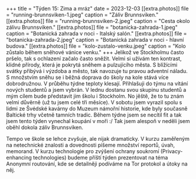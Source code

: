 +++
title = "Týden 15: Zima a mráz"
date = 2023-12-03
[[extra.photos]]
file = "running-brunnsviken-1.jpeg"
caption = "Záliv Brunnsviken."
[[extra.photos]]
file = "running-brunnsviken-2.jpeg"
caption = "Cesta okolo zálivu Brunnsviken."
[[extra.photos]]
file = "botanicka-zahrada-1.jpeg"
caption = "Botanická zahrada v noci - Italský salón."
[[extra.photos]]
file = "botanicka-zahrada-2.jpeg"
caption = "Botanická zahrada v noci - hlavní budova."
[[extra.photos]]
file = "kolo-zustalo-venku.jpeg"
caption = "Kolo zůstalo během sněhové vánice venku."
+++
Jelikož ve Stockholmu často pršelo, tak s ochlazení začalo často sněžit. Velmi si užívám ten kontrast, klidné přírody, která je pokrytá sněhem a pulzujícího města. S blížícími svátky přibývá i výzdoba a město, tak navozuje tu pravou adventní náladu. S množstvím sněhu se i běžná doprava do školy na kole stává více dobrodružnou. V průběhu týdne teploty klesají. Přihlašuji do týmu na vítání nových studentů a jsem vybrán. V lednu dostanu svou skupinu studentů a mým cílem bude představit jim školu i Stockholm. No jěště, že to tu znám velmi důvěrně (už tu jsem celé tři měsíce). V sobotu jsem vyrazil spolu s lidmi ze Švédské kavárny do Muzeum námořní historie, kde byly současně Baltické trhy včetně tamních tradic. Během týdne jsem se necítil fit a tak jsem tento týden vynechal koupání v moři :/ Tak jsem alespoň v neděli jsem oběhl dokola záliv Brunnsviken.

Tempo ve škole se lehce zvyšuje, ale nijak dramaticky. V kurzu zaměřeným na netechnické znalosti a dovednosti píšeme množství reportů, úvah, memorand. V kurzu technologie pro zvýšení ochrany soukromí (Privacy-enhancing technologies) budeme příští týden prezentovat na téma Anonymní routování, kde se detailněji podíváme na Tor protokol a útoky na něj.

